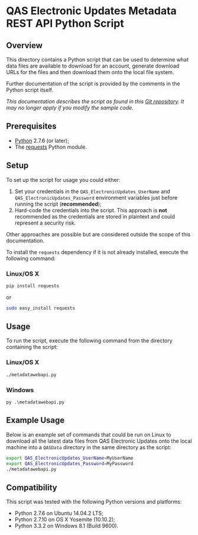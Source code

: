# QAS Electronic Updates Metadata REST API Python Script

## Overview

This directory contains a Python script that can be used to determine what data files are available to download for an account, generate download URLs for the files and then download them onto the local file system.

Further documentation of the script is provided by the comments in the Python script itself.

*This documentation describes the script as found in this [Git repository](https://github.com/experiandataquality/electronicupdates). It may no longer apply if you modify the sample code.*

## Prerequisites

 * [Python](https://www.python.org/downloads/) 2.7.6 (or later);
 * The [requests](http://docs.python-requests.org/en/latest/) Python module.

## Setup

To set up the script for usage you could either:

 1. Set your credentials in the ```QAS_ElectronicUpdates_UserName``` and ```QAS_ElectronicUpdates_Password``` environment variables just before running the script (**recommended**);
 1. Hard-code the credentials into the script. This approach is **not** recommended as the credentials are stored in plaintext and could represent a security risk.

Other approaches are possible but are considered outside the scope of this documentation.

To install the ```requests``` dependency if it is not already installed, execute the following command:

### Linux/OS X

```sh
pip install requests
```

or

```sh
sudo easy_install requests
```

## Usage

To run the script, execute the following command from the directory containing the script:

### Linux/OS X

```sh
./metadatawebapi.py
```

### Windows

```batchfile
py .\metadatawebapi.py
```

## Example Usage

Below is an example set of commands that could be run on Linux to download all the latest data files from QAS Electronic Updates onto the local machine into a ```QASData``` directory in the same directory as the script:

```sh
export QAS_ElectronicUpdates_UserName=MyUserName
export QAS_ElectronicUpdates_Password=MyPassword
./metadatawebapi.py
```

## Compatibility

This script was tested with the following Python versions and platforms:

 * Python 2.7.6 on Ubuntu 14.04.2 LTS;
 * Python 2.7.10 on OS X Yosemite (10.10.2);
 * Python 3.3.2 on Windows 8.1 (Build 9600).
